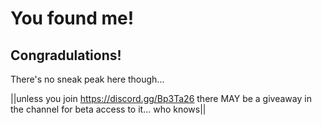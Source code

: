 # You found me!
## Congradulations!
There's no sneak peak here though...


||unless you join https://discord.gg/Bp3Ta26 there MAY be a giveaway in the channel for beta access to it... who knows||
